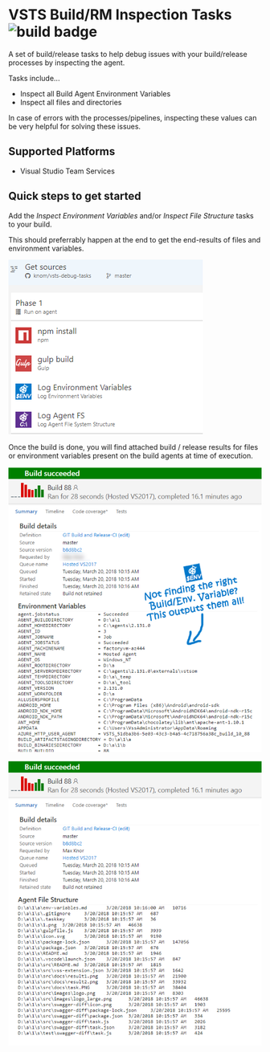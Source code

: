 # VSTS Build/RM Inspection Tasks ![build badge](https://knom-msft.visualstudio.com/_apis/public/build/definitions/9d8fcb7c-6c11-4014-9dc2-7966c94af2b2/11/badge) #

A set of build/release tasks to help debug issues with your build/release processes by inspecting the agent.

Tasks include...

* Inspect all Build Agent Environment Variables
* Inspect all files and directories

In case of errors with the processes/pipelines, inspecting these values can be very helpful for solving these issues.

## Supported Platforms ##

* Visual Studio Team Services

<!-- * Team Foundation Server 2015 Update 3 and higher (How to install extensions in TFS) -->

## Quick steps to get started ##

Add the *Inspect Environment Variables* and/or *Inspect File Structure* tasks to your build.

This should preferrably happen at the end to get the end-results of files and environment variables.

![screen1](/static/images/Screen1.png)

Once the build is done, you will find attached build / release results for files or environment variables present on the build agents at time of execution.

![screen1](/static/images/Screen2.png)

![screen1](/static/images/Screen3.png)
